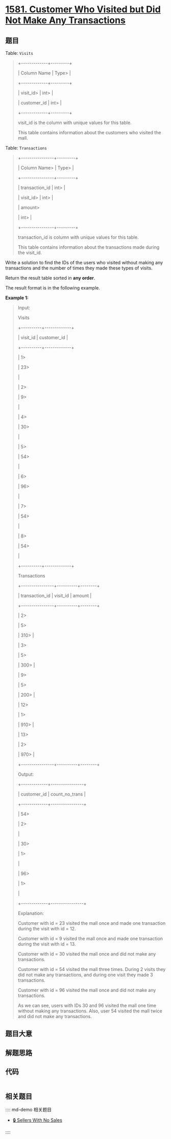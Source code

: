 # [1581. Customer Who Visited but Did Not Make Any Transactions](https://leetcode.com/problems/customer-who-visited-but-did-not-make-any-transactions)

## 题目

Table: `Visits`

> 
> 
> 
> 
> 
> +-------------+---------+
> 
> | Column Name | Type> 
> |
> 
> +-------------+---------+
> 
> | visit_id> 
> | int> 
>  |
> 
> | customer_id | int> 
>  |
> 
> +-------------+---------+
> 
> visit_id is the column with unique values for this table.
> 
> This table contains information about the customers who visited the mall.
> 
> 



Table: `Transactions`

> 
> 
> 
> 
> 
> +----------------+---------+
> 
> | Column Name> 
> | Type> 
> |
> 
> +----------------+---------+
> 
> | transaction_id | int> 
>  |
> 
> | visit_id> 
>    | int> 
>  |
> 
> | amount> 
> > 
>  | int> 
>  |
> 
> +----------------+---------+
> 
> transaction_id is column with unique values for this table.
> 
> This table contains information about the transactions made during the visit_id.
> 
> 



Write a solution to find the IDs of the users who visited without making any
transactions and the number of times they made these types of visits.

Return the result table sorted in **any order**.

The result format is in the following example.



**Example 1:**

> Input: 
> 
> Visits
> 
> +----------+-------------+
> 
> | visit_id | customer_id |
> 
> +----------+-------------+
> 
> | 1> 
> > 
> | 23> 
> > 
>   |
> 
> | 2> 
> > 
> | 9> 
> > 
>    |
> 
> | 4> 
> > 
> | 30> 
> > 
>   |
> 
> | 5> 
> > 
> | 54> 
> > 
>   |
> 
> | 6> 
> > 
> | 96> 
> > 
>   |
> 
> | 7> 
> > 
> | 54> 
> > 
>   |
> 
> | 8> 
> > 
> | 54> 
> > 
>   |
> 
> +----------+-------------+
> 
> Transactions
> 
> +----------------+----------+--------+
> 
> | transaction_id | visit_id | amount |
> 
> +----------------+----------+--------+
> 
> | 2> 
> > 
> > 
>   | 5> 
> > 
> | 310> 
> |
> 
> | 3> 
> > 
> > 
>   | 5> 
> > 
> | 300> 
> |
> 
> | 9> 
> > 
> > 
>   | 5> 
> > 
> | 200> 
> |
> 
> | 12> 
> > 
> > 
>  | 1> 
> > 
> | 910> 
> |
> 
> | 13> 
> > 
> > 
>  | 2> 
> > 
> | 970> 
> |
> 
> +----------------+----------+--------+
> 
> Output: 
> 
> +-------------+----------------+
> 
> | customer_id | count_no_trans |
> 
> +-------------+----------------+
> 
> | 54> 
> > 
>   | 2> 
> > 
> > 
>   |
> 
> | 30> 
> > 
>   | 1> 
> > 
> > 
>   |
> 
> | 96> 
> > 
>   | 1> 
> > 
> > 
>   |
> 
> +-------------+----------------+
> 
> Explanation: 
> 
> Customer with id = 23 visited the mall once and made one transaction during the visit with id = 12.
> 
> Customer with id = 9 visited the mall once and made one transaction during the visit with id = 13.
> 
> Customer with id = 30 visited the mall once and did not make any transactions.
> 
> Customer with id = 54 visited the mall three times. During 2 visits they did not make any transactions, and during one visit they made 3 transactions.
> 
> Customer with id = 96 visited the mall once and did not make any transactions.
> 
> As we can see, users with IDs 30 and 96 visited the mall one time without making any transactions. Also, user 54 visited the mall twice and did not make any transactions.
> 
> 


## 题目大意

## 解题思路

## 代码

```javascript

```

## 相关题目

:::: md-demo 相关题目
- [🔒 Sellers With No Sales](https://leetcode.com/problems/sellers-with-no-sales)

::::
